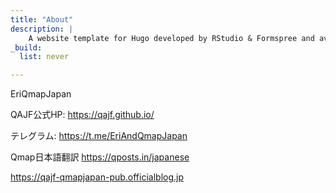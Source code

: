 ```yaml
---
title: "About"
description: |
    A website template for Hugo developed by RStudio & Formspree and available for free.
_build:
  list: never

---
```


EriQmapJapan 

QAJF公式HP: https://qajf.github.io/ 

テレグラム: https://t.me/EriAndQmapJapan 

Qmap日本語翻訳 https://qposts.in/japanese 

https://qajf-qmapjapan-pub.officialblog.jp
